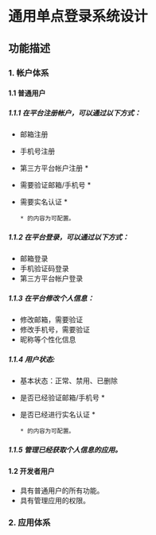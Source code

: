 # 通用单点登录系统设计

## 功能描述

### 1. 帐户体系

#### 1.1 普通用户

##### 1.1.1 在平台注册帐户，可以通过以下方式：

-   邮箱注册
-   手机号注册
-   第三方平台帐户注册 \*
-   需要验证邮箱/手机号 \*
-   需要实名认证 \*

    `* 的内容为可配置。`

##### 1.1.2 在平台登录，可以通过以下方式：

-   邮箱登录
-   手机验证码登录
-   第三方平台帐户登录

##### 1.1.3 在平台修改个人信息：

-   修改邮箱，需要验证
-   修改手机号，需要验证
-   昵称等个性化信息

##### 1.1.4 用户状态:

-   基本状态：正常、禁用、已删除
-   是否已经验证邮箱/手机号 \*
-   是否已经进行实名认证 \*

    `* 的内容为可配置。`

##### 1.1.5 管理已经获取个人信息的应用。

#### 1.2 开发者用户

-   具有普通用户的所有功能。
-   具有管理应用的权限。

### 2. 应用体系

